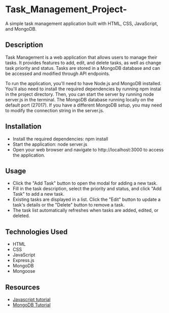 # Task_Management_Project-

A simple task management application built with HTML, CSS, JavaScript, and MongoDB.

## Description

Task Management is a web application that allows users to manage their tasks. It provides features to add, edit, and delete tasks, as well as change task priority and status. Tasks are stored in a MongoDB database and can be accessed and modified through API endpoints.

To run the application, you'll need to have Node.js and MongoDB installed. You'll also need to install the required dependencies by running npm instal in the project directory. Then, you can start the server by running node server.js in the terminal. The MongoDB database running locally on the default port (27017). If you have a different MongoDB setup, you may need to modify the connection string in the server.js.

## Installation
- Install the required dependencies:
npm install
- Start the application:
node server.js
- Open your web browser and navigate to http://localhost:3000 to access the application.

## Usage
- Click the "Add Task" button to open the modal for adding a new task.
- Fill in the task description, select the priority and status, and click "Add Task" to add a new task.
- Existing tasks are displayed in a list. Click the "Edit" button to update a task's details or the "Delete" button to remove a task.
- The task list automatically refreshes when tasks are added, edited, or deleted.

## Technologies Used
- HTML
- CSS
- JavaScript
- Express.js
- MongoDB
- Mongoose

## Resources
- [Javascript tutorial](http://www.w3schools.com/js/)
- [MongoDB Tutorial](https://www.w3schools.com/mongodb/)
